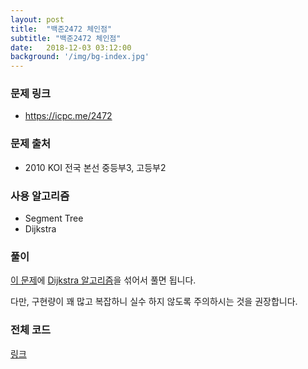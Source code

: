 ```yaml
---
layout: post
title:  "백준2472 체인점"
subtitle: "백준2472 체인점"
date:   2018-12-03 03:12:00
background: '/img/bg-index.jpg'
---
```


### 문제 링크
* https://icpc.me/2472

### 문제 출처
* 2010 KOI 전국 본선 중등부3, 고등부2

### 사용 알고리즘
* Segment Tree
* Dijkstra

### 풀이
<a href = "https://justicehui.github.io/2018/12/02/BOJ2336.html">이 문제</a>에 <a href = "https://justicehui.github.io/2018/03/28/%EA%B7%B8%EB%9E%98%ED%94%846.html">Dijkstra 알고리즘</a>을 섞어서 풀면 됩니다.

다만, 구현량이 꽤 많고 복잡하니 실수 하지 않도록 주의하시는 것을 권장합니다.

### 전체 코드
<a href = "https://github.com/justiceHui/BOJ/blob/master/KOI_Final/2472.cpp">링크</a>
